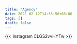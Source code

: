 ```yaml
---
title: "Agency"
date: 2021-02-12T14:35:50+08:00
tags: []
draft: false
---
```

{{< instagram CLGS2vvHYTw >}}
